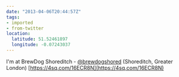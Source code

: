 ```yaml
---
date: "2013-04-06T20:44:57Z"
tags:
- imported
- from-twitter
location:
  latitude: 51.52461897
  longitude: -0.07243037
---
```

I'm at BrewDog Shoreditch - [@brewdogshored](/twitter/#/brewdogshored) \(Shoreditch, Greater London\) [https://4sq.com/16ECR8N](https://4sq.com/16ECR8N)
